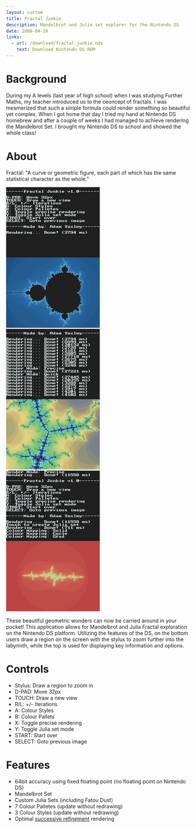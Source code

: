 ```yaml
---
layout: custom
title: Fractal Junkie
description: Mandelbrot and Julie set explorer for the Nintendo DS
date: 2008-04-26
links:
  - url: /download/fractal_junkie.nds
    text: Download Nintendo DS ROM
---
```

# Background

During my A levels (last year of high school) when I was studying Further Maths, my teacher introduced us to the ceoncept of fractals. I was mesmerized that such a simple formula could render something so beautiful yet complex. When I got home that day I tried my hand at Nintendo DS homebrew and after a couple of weeks I had managed to achieve rendering the Mandelbrot Set. I brought my Nintendo DS to school and showed the whole class!

# About

Fractal: "A curve or geometric figure, each part of which has the same statistical character as the whole."

![Fractal Junkie screenshot 1](/assets/fractal_junkie1.png)
![Fractal Junkie screenshot 2](/assets/fractal_junkie2.png)
![Fractal Junkie screenshot 3](/assets/fractal_junkie3.png)

These beautiful geometric wonders can now be carried around in your pocket! This application allows for Mandelbrot and Julia Fractal exploration on the Nintendo DS platform. Utilizing the features of the DS, on the bottom users draw a region on the screen with the stylus to zoom further into the labyrinth, while the top is used for displaying key information and options.

# Controls
 - Stylus: Draw a region to zoom in
 - D-PAD: Move 32px
 - TOUCH: Draw a new view
 - R/L: +/- Iterations
 - A: Colour Styles
 - B: Colour Pallets
 - X: Toggle precise rendering
 - Y: Toggle Julia set mode
 - START: Start over
 - SELECT: Goto previous image

# Features
 - 64bit accuracy using fixed floating point (no floating point on Nintendo DS)
 - Mandelbrot Set
 - Custom Julia Sets (including Fatou Dust)
 - 7 Colour Palletes (update without redrawing)
 - 3 Colour Styles (update without redrawing)
 - Optimal [successive refinement](http://mrob.com/pub/muency/successiverefinement.html) rendering
